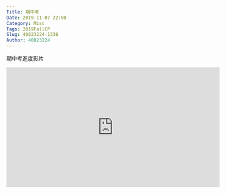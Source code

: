 ```yaml
---
Title: 期中考
Date: 2019-11-07 22:00
Category: Misc
Tags: 2019FallCP
Slug: 40823224-1336
Author: 40823224
---
```

期中考進度影片

<iframe width="560" height="315" src="https://www.youtube.com/embed/fnDXyVCPv6c" frameborder="0" allow="accelerometer; autoplay; encrypted-media; gyroscope; picture-in-picture" allowfullscreen></iframe>